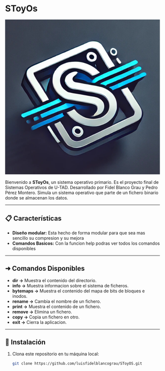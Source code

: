 # SToyOs

![SToyOs Logo](/assets/logo.png)

Bienvenido a **SToyOs**, un sistema operativo primario. Es el proyecto final de Sistemas Operativos de U-TAD.
Desarrollado por Fidel Blanco Grau y Pedro Pérez Montero. 
Simula un sistema operativo que parte de un fichero binario donde se almacenan los datos.

---

## 📋 Características

- **Diseño modular:** Esta hecho de forma modular para que sea mas sencillo su compresion y su mejora
- **Comandos Basicos:** Con la funcion help podras ver todos los comandos disponibles 

---

## ➜ Comandos Disponibles

- **dir ->** Muestra el contenido del directorio.
- **info ->** Muestra informacion sobre el sistema de ficheros.
- **bytemaps ->** Muestra el contenido del mapa de bits de bloques e inodos.
- **rename ->** Cambia el nombre de un fichero.
- **print ->** Muestra el contenido de un fichero.
- **remove ->** Elimina un fichero.
- **copy ->** Copia un fichero en otro.
- **exit ->** Cierra la aplicacion.

---

## 🚀 Instalación

1. Clona este repositorio en tu máquina local:
   ```bash
   git clone https://github.com/luisfidelblancograu/SToyOS.git